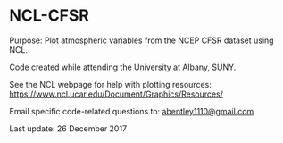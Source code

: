 # NCL-CFSR
Purpose: Plot atmospheric variables from the NCEP CFSR dataset using NCL.

Code created while attending the University at Albany, SUNY. 

See the NCL webpage for help with plotting resources: https://www.ncl.ucar.edu/Document/Graphics/Resources/ 

Email specific code-related questions to: abentley1110@gmail.com

Last update: 26 December 2017

